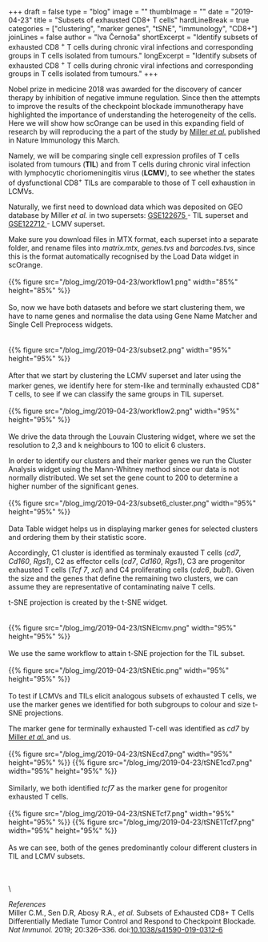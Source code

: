 ﻿+++
draft = false
type = "blog"
image = ""
thumbImage = ""
date = "2019-04-23" 
title = "Subsets of exhausted CD8+  T cells" 
hardLineBreak = true 
categories = ["clustering", "marker genes", "tSNE", "immunology", "CD8+"]
joinLines = false
author = "Iva Černoša"
shortExcerpt = "Identify subsets of exhausted CD8 <sup>+</sup> T cells during chronic viral infections and corresponding groups in T cells isolated from tumours." 
longExcerpt = "Identify subsets of exhausted CD8 <sup>+</sup> T cells during chronic viral infections and corresponding groups in T cells isolated from tumours." 
+++

<!--v naslovi ne dela nadnapisano-->

Nobel prize in medicine 2018 was awarded for the discovery of cancer therapy by inhibition of negative immune regulation. Since then the attempts to improve the results of the checkpoint blockade immunotherapy have highlighted the importance of understanding the heterogeneity of the cells. Here we will show how scOrange can be used in this expanding field of research by will reproducing the a part of the study by <a href="https://www.nature.com/articles/s41590-019-0312-6"> Miller <i>et al.</i></a> published in Nature Immunology this March.  

Namely, we will be comparing single cell expression profiles of T cells isolated from tumours (<b>TIL</b>) and from T cells during chronic viral infection with lymphocytic choriomeningitis virus (<b>LCMV</b>), to see whether the states of dysfunctional CD8<sup>+</sup> TILs are comparable to those of T cell exhaustion in LCMVs. 

Naturally, we first need to download data which was deposited on GEO database by Miller <i>et al.</i> in two supersets: <a href="https://www.ncbi.nlm.nih.gov/geo/query/acc.cgi?acc=GSE122675"> GSE122675 </a>  - TIL superset and <a href="https://www.ncbi.nlm.nih.gov/geo/query/acc.cgi?acc=GSE122712"> GSE122712 </a> - LCMV superset.

Make sure you download files in MTX format, each superset into a separate folder, and rename files into <i>matrix.mtx</i>, <i>genes.tvs</i> and <i>barcodes.tvs</i>, since this is the format automatically recognised by the Load Data widget in scOrange. 
\
\
{{% figure src="/blog_img/2019-04-23/workflow1.png" width="85%" height="85%" %}}
\
\
So, now we have both datasets and before we start clustering them, we have to name genes and normalise the data using Gene Name Matcher and Single Cell Preprocess widgets.   
\
\
{{% figure src="/blog_img/2019-04-23/subset2.png" width="95%" height="95%" %}}
\
\
After that we start by clustering the LCMV superset and later using the marker genes, we identify here for stem-like and terminally exhausted CD8<sup>+</sup> T cells, to see if we can classify the same groups in TIL superset. 
\
\
{{% figure src="/blog_img/2019-04-23/workflow2.png" width="95%" height="95%" %}}
\
\
We drive the data through the Louvain Clustering widget, where we set the resolution to 2,3 and k neighbours to 100 to elicit 6 clusters.

In order to identify our clusters and their marker genes we run the Cluster Analysis widget using the Mann-Whitney method since our data is not normally distributed. We set set the gene count to 200 to determine a higher number of the significant genes. 
\
\
{{% figure src="/blog_img/2019-04-23/subset6_cluster.png" width="95%" height="95%" %}}
\
\
Data Table widget helps us in displaying marker genes for selected clusters and ordering them by their statistic score. 

Accordingly, C1 cluster is identified as terminaly exausted T cells (<i>cd7</i>, <i>Cd160</i>, <i>Rgs1</i>), C2 as effector cells (<i>cd7</i>, <i>Cd160</i>, <i>Rgs1</i>), C3 are progenitor exhausted T cells (<i>Tcf 7</i>, <i>xcl</i>) and C4 proliferating cells (<i>cdc6</i>, <i>bub1</i>). Given the size and the genes that define the remaining two clusters, we can assume they are representative of contaminating naive T cells. <!--malo še razširi-->

t-SNE projection is created by the t-SNE widget.  
\
\
{{% figure src="/blog_img/2019-04-23/tSNElcmv.png" width="95%" height="95%" %}}
\
\
We use the same workflow to attain t-SNE projection for the TIL subset. 
\
\
{{% figure src="/blog_img/2019-04-23/tSNEtic.png" width="95%" height="95%" %}}
\
\
To test if LCMVs and TILs elicit analogous subsets of exhausted T cells, we use the marker genes we identified for both subgroups to colour and size t-SNE projections. <!--dodaj še sliko za to?-->

The marker gene for terminally exhausted T-cell was identified as <i>cd7</i> by <a href="https://www.nature.com/articles/s41590-019-0312-6">Miller <i>et al.</i> </a> and us.
\
\
{{% figure src="/blog_img/2019-04-23/tSNEcd7.png" width="95%" height="95%" %}}
{{% figure src="/blog_img/2019-04-23/tSNE1cd7.png" width="95%" height="95%" %}}
\
\
Similarly, we both identified <i>tcf7</i> as the marker gene for progenitor exhausted T cells.
\
\
{{% figure src="/blog_img/2019-04-23/tSNETcf7.png" width="95%" height="95%" %}}
{{% figure src="/blog_img/2019-04-23/tSNE1Tcf7.png" width="95%" height="95%" %}}
\
\
As we can see, both of the genes predominantly colour different clusters in TIL and LCMV subsets.
<!--dodaj še naš gen in zaključek?-->
\
\
\

*References* 
\
Miller C.M., Sen D.R, Abosy R.A., <i>et al.</i> Subsets of Exhausted CD8+ T Cells Differentially Mediate Tumor Control and Respond to Checkpoint Blockade. <i>Nat Immunol.</i> 2019; 20:326–336. doi:<a href="https://www.nature.com/articles/s41590-019-0312-6">10.1038/s41590-019-0312-6 </a>